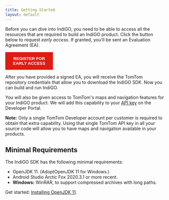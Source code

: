 ```yaml
---
title: Getting Started
layout: default
---
```


Before you can dive into IndiGO, you need to be able to access all the resources that are required
to build an IndiGO product. Click the button below to request _early access_. If granted, you'll be
sent an Evaluation Agreement (EA).

<button
onclick="location.href='https://developer.tomtom.com/indigo/request-access'"
style="background-color:#df1b12; color:white; border:none; padding:10pt; width:30%; font-weight:bold">
REGISTER FOR EARLY ACCESS
</button>

After you have provided a signed EA, you will receive the TomTom repository credentials that allow
you to download the IndiGO SDK. Now you can build and run IndiGO.

You will also be given access to TomTom's maps and navigation features for your IndiGO product. We
will add this capability to your [API key](https://developer.tomtom.com/user/me/apps) on the
Developer Portal.

__Note:__ Only a single TomTom Developer account per customer is required to obtain that extra
capability. Using that single TomTom API key in all your source code will allow you to have maps and
navigation available in your products.

## Minimal Requirements

The IndiGO SDK has the following minimal requirements:

- OpenJDK 11. (AdoptOpenJDK 11 for Windows.)
- Android Studio Arctic Fox 2020.3.1 or more recent.
- __Windows:__ WinRAR, to support compressed archives with long paths.

Get started: [Installing OpenJDK 11](/indigo/documentation/getting-started/installing-openjdk-11).
